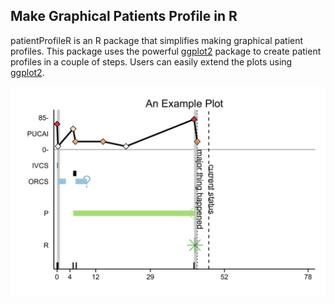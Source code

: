 ## Make Graphical Patients Profile in R

patientProfileR is an R package that simplifies making graphical patient profiles. This package uses the powerful [ggplot2](https://github.com/hadley/ggplot2) package to create patient profiles in a couple of steps. Users can easily extend the plots using [ggplot2](https://github.com/hadley/ggplot2). 

![example](vignettes/fig/example.png)


